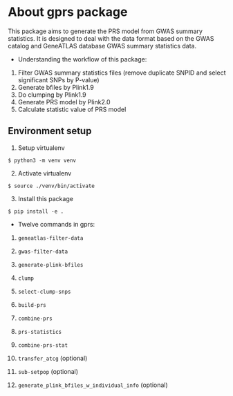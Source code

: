 # About gprs package
This package aims to generate the PRS model from GWAS summary statistics. 
It is designed to deal with the data format based on the GWAS catalog and GeneATLAS database GWAS summary statistics data.

- Understanding the workflow of this package:

1. Filter GWAS summary statistics files (remove duplicate SNPID and select significant SNPs by P-value)
2. Generate bfiles by Plink1.9
3. Do clumping by Plink1.9
4. Generate PRS model by Plink2.0
5. Calculate statistic value of PRS model

## Environment setup

1. Setup virtualenv

```shell
$ python3 -m venv venv
```

2. Activate virtualenv

```shell
$ source ./venv/bin/activate
```

3. Install this package

```shell
$ pip install -e .
```

- Twelve commands in gprs:

1. `geneatlas-filter-data`

2. `gwas-filter-data`

3. `generate-plink-bfiles`

4. `clump`

5. `select-clump-snps`  

6. `build-prs`

7. `combine-prs`

8. `prs-statistics`

9. `combine-prs-stat`

10. `transfer_atcg` (optional)

11. `sub-setpop` (optional)

12. `generate_plink_bfiles_w_individual_info` (optional)